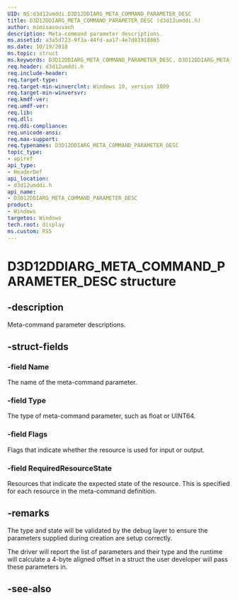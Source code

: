 ```yaml
---
UID: NS:d3d12umddi.D3D12DDIARG_META_COMMAND_PARAMETER_DESC
title: D3D12DDIARG_META_COMMAND_PARAMETER_DESC (d3d12umddi.h)
author: mimisasouvanh
description: Meta-command parameter descriptions.
ms.assetid: a3a5d723-9f3a-44fd-aa17-4e7d81918865
ms.date: 10/19/2018
ms.topic: struct
ms.keywords: D3D12DDIARG_META_COMMAND_PARAMETER_DESC, D3D12DDIARG_META_COMMAND_PARAMETER_DESC, 
req.header: d3d12umddi.h
req.include-header:
req.target-type:
req.target-min-winverclnt: Windows 10, version 1809
req.target-min-winversvr:
req.kmdf-ver:
req.umdf-ver:
req.lib:
req.dll:
req.ddi-compliance:
req.unicode-ansi:
req.max-support:
req.typenames: D3D12DDIARG_META_COMMAND_PARAMETER_DESC
topic_type: 
- apiref
api_type: 
- HeaderDef
api_location: 
- d3d12umddi.h
api_name: 
- D3D12DDIARG_META_COMMAND_PARAMETER_DESC
product:
- Windows
targetos: Windows
tech.root: display
ms.custom: RS5
---
```


# D3D12DDIARG_META_COMMAND_PARAMETER_DESC structure

## -description

Meta-command parameter descriptions.

## -struct-fields

### -field Name

The name of the meta-command parameter.

### -field Type

The type of meta-command parameter, such as float or UINT64.

### -field Flags

Flags that indicate whether the resource is used for input or output.

### -field RequiredResourceState
 
Resources that indicate the expected state of the resource. This is specified for each resource in the meta-command definition.

## -remarks

The type and state will be validated by the debug layer to ensure the parameters supplied during creation are setup correctly.

The driver will report the list of parameters and their type and the runtime will calculate a 4-byte aligned offset in a struct the user developer will pass these parameters in.

## -see-also
